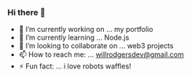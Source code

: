 ### Hi there 👋

<!--
**willrodgersdev/willrodgersdev** is a ✨ _special_ ✨ repository because its `README.md` (this file) appears on your GitHub profile.

Here are some ideas to get you started:

- 🤔 I’m looking for help with ...
- 💬 Ask me about ...
- 😄 Pronouns: ... he/him


-->

- 🔭 I’m currently working on ... my portfolio
- 🌱 I’m currently learning ... Node.js
- 👯 I’m looking to collaborate on ... web3 projects
- 📫 How to reach me: ... willrodgersdev@gmail.com  
- ⚡ Fun fact: ... i love robots waffles!
